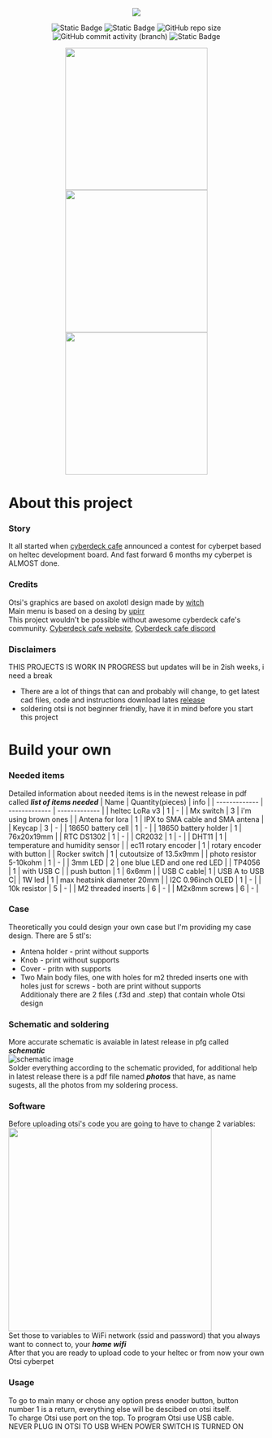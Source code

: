<p align="center">
  <img src="https://github.com/A-N-Ulab/OTSI-cyberpet/assets/131162335/a7465629-5936-4026-bd4e-a9c7b908ea3b">
</p>
<p align="center">
  <img alt="Static Badge" src="https://img.shields.io/badge/have%20fun%20while%20making%20otsi-yellow">
  <img alt="Static Badge" src="https://img.shields.io/badge/ANUlab&Glinek-Otsi-blue">
  <img alt="GitHub repo size" src="https://img.shields.io/github/repo-size/A-N-Ulab/OTSI-cyberpet">
  <img alt="GitHub commit activity (branch)" src="https://img.shields.io/github/commit-activity/w/A-N-Ulab/OTSI-cyberpet/main">
  <img alt="Static Badge" src="https://img.shields.io/badge/License-CC_BY_4.0-blue">
</p>

<p align="center">
  <img src="https://github.com/A-N-Ulab/OTSI-cyberpet/assets/131162335/705cb7bc-523f-4a10-80e8-7dd7ab574440" height="auto" width="280">
  <img src="https://github.com/A-N-Ulab/OTSI-cyberpet/assets/131162335/80723e43-d20f-4c51-9b04-db50c9392800" height="auto" width="280">
  <img src="https://github.com/A-N-Ulab/OTSI-cyberpet/assets/131162335/ad5e6828-a9dd-4269-b79f-161b0dead243" height="auto" width="280">
</p>

# About this project
### Story
It all started when [cyberdeck cafe](https://cyberdeck.cafe/) announced a contest for cyberpet based on heltec development board. And fast forward 6 months my cyberpet is ALMOST done.

### Credits
Otsi's graphics are based on axolotl design made by [witch](https://dinopixel.com/pixel-art/purple-axolotl/17015)   
Main menu is based on a desing by [upirr](https://github.com/upiir/arduino_oled_menu)   
This project wouldn't be possible without awesome cyberdeck cafe's community. [Cyberdeck cafe website](https://cyberdeck.cafe/), [Cyberdeck cafe discord](https://discord.gg/cyberdeck-cafe-607459933784637460)

### Disclaimers
THIS PROJECTS IS WORK IN PROGRESS but updates will be in 2ish weeks, i need a break   
* There are a lot of things that can and probably will change, to get latest cad files, code and instructions download lates [release](https://github.com/A-N-Ulab/OTSI-cyberpet/releases/latest)
* soldering otsi is not beginner friendly, have it in mind before you start this project

# Build your own
### Needed items
Detailed information about needed items is in the newest release in pdf called *__list of items needed__*
| Name | Quantity(pieces) | info |
| ------------- | ------------- | ------------- |
| heltec LoRa v3 | 1 | - |
| Mx switch | 3 | i'm using brown ones |
| Antena for lora | 1 | IPX to SMA cable and SMA antena |
| Keycap | 3 | - |
| 18650 battery cell | 1 | - |
| 18650 battery holder | 1 | 76x20x19mm |
| RTC DS1302 | 1 | - |
| CR2032 | 1 | - |
| DHT11 | 1 | temperature and humidity sensor |
| ec11 rotary encoder | 1 | rotary encoder with button |
| Rocker switch | 1 | cutoutsize of 13.5x9mm |
| photo resistor 5-10kohm | 1 | - |
| 3mm LED | 2 | one blue LED and one red LED |
| TP4056 | 1 | with USB C |
| push button | 1 | 6x6mm |
| USB C cable| 1 | USB A to USB C|
| 1W led | 1 | max heatsink diameter 20mm |
| I2C 0.96inch OLED | 1 | - |
| 10k resistor | 5 | - |
| M2 threaded inserts | 6 | - |
| M2x8mm screws | 6 | - |

### Case
Theoretically you could design your own case but I'm providing my case design. There are 5 stl's:  
* Antena holder - print without supports
* Knob - print without supports
* Cover - pritn with supports
* Two Main body files, one with holes for m2 threded inserts one with holes just for screws - both are print without supports    
Additionaly there are 2 files (.f3d and .step) that contain whole Otsi design

### Schematic and soldering
More accurate schematic is avaiable in latest release in pfg called *__schematic__*  
![schematic image](https://github.com/A-N-Ulab/OTSI-cyberpet/assets/131162335/9042c696-bbe9-449c-8ecf-2df62a072ed3)      
Solder everything according to the schematic provided, for additional help in latest release there is a pdf file named *__photos__* that have, as name sugests, all the photos from my soldering process.

### Software
Before uploading otsi's code you are going to have to change 2 variables:    
<img width="400" src="https://github.com/A-N-Ulab/OTSI-cyberpet/assets/131162335/06644cf0-b99a-4477-9333-134a14bbfa56">     
Set those to variables to WiFi network (ssid and password) that you always want to connect to, your *__home wifi__*     
After that you are ready to upload code to your heltec or from now your own Otsi cyberpet   

### Usage
To go to main many or chose any option press enoder button, button number 1 is a return, everything else will be descibed on otsi itself.  
To charge Otsi use port on the top. To program Otsi use USB cable.  
NEVER PLUG IN OTSI TO USB WHEN POWER SWITCH IS TURNED ON
